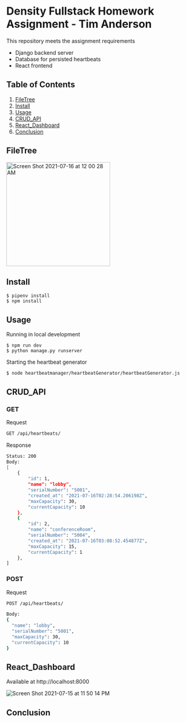 # Density Fullstack Homework Assignment - Tim Anderson

This repository meets the assignment requirements
- Django backend server
- Database for persisted heartbeats
- React frontend


## Table of Contents

1. [FileTree](#FileTree)
1. [Install](#Install)
1. [Usage](#Usage)
1. [CRUD_API](#CRUD_API)
1. [React_Dashboard](#React_Dashboard)
1. [Conclusion](#Conclusion)

## FileTree

<img width="274" alt="Screen Shot 2021-07-16 at 12 00 28 AM" src="https://user-images.githubusercontent.com/71040019/125905967-ffb43445-b0a8-49d0-baea-20ebc2004777.png">

## Install

```ssh
$ pipenv install
$ npm install
```

## Usage

Running in local development
```ssh
$ npm run dev
$ python manage.py runserver
```

Starting the heartbeat generator
```ssh
$ node heartbeatmanager/heartbeatGenerator/heartbeatGenerator.js
```

## CRUD_API

### GET
Request
```sh
GET /api/heartbeats/
```
Response
```sh
Status: 200
Body:
[
    {
        "id": 1,
        "name": "lobby",
        "serialNumber": "5001",
        "created_at": "2021-07-16T02:28:54.206198Z",
        "maxCapacity": 30,
        "currentCapacity": 10
    },
    {
        "id": 2,
        "name": "conferenceRoom",
        "serialNumber": "5004",
        "created_at": "2021-07-16T03:08:52.454877Z",
        "maxCapacity": 15,
        "currentCapacity": 1
    },
]
```

### POST
Request
```sh
POST /api/heartbeats/

Body:
{
  "name": "lobby",
  "serialNumber": "5001",
  "maxCapacity": 30,
  "currentCapacity": 10
}
```

## React_Dashboard

Available at http://localhost:8000

![Screen Shot 2021-07-15 at 11 50 14 PM](https://user-images.githubusercontent.com/71040019/125904935-4b43b10c-4a97-4161-a80b-f2bee18a65d2.png)

## Conclusion

